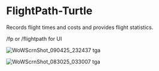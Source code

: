 # FlightPath-Turtle
Records flight times and costs and provides flight statistics.

/fp or /flightpath for UI


![WoWScrnShot_090425_232437 tga](https://github.com/user-attachments/assets/1a0bf546-f63d-4e18-9434-55a58ab90faa)


![WoWScrnShot_083025_033007 tga](https://github.com/user-attachments/assets/0318cf47-f7c8-4016-bd10-0c94ec33eae1)
